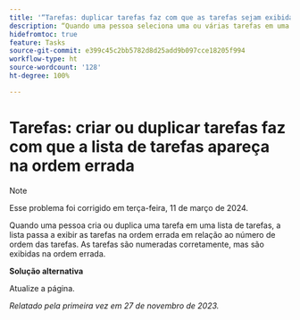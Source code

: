 ```yaml
---
title: '“Tarefas: duplicar tarefas faz com que as tarefas sejam exibidas na ordem errada”'
description: “Quando uma pessoa seleciona uma ou várias tarefas em uma lista de tarefas e as duplica, a lista exibe as tarefas na ordem errada em relação aos seus números de ordem. As tarefas são numeradas corretamente, mas são exibidas na ordem errada. Uma solução alternativa está disponível.”
hidefromtoc: true
feature: Tasks
source-git-commit: e399c45c2bb5782d8d25add9b097cce18205f994
workflow-type: ht
source-wordcount: '128'
ht-degree: 100%

---
```



# Tarefas: criar ou duplicar tarefas faz com que a lista de tarefas apareça na ordem errada

>[!NOTE]
>
>Esse problema foi corrigido em terça-feira, 11 de março de 2024.

Quando uma pessoa cria ou duplica uma tarefa em uma lista de tarefas, a lista passa a exibir as tarefas na ordem errada em relação ao número de ordem das tarefas. As tarefas são numeradas corretamente, mas são exibidas na ordem errada.

**Solução alternativa**

Atualize a página.

_Relatado pela primeira vez em 27 de novembro de 2023._

